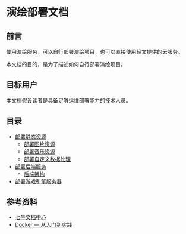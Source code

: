 # 演绘部署文档

## 前言

使用演绘服务，可以自行部署演绘项目，也可以直接使用轻文提供的云服务。

本文档的目的，是为了描述如何自行部署演绘项目。

## 目标用户

本文档假设读者是具备足够运维部署能力的技术人员。

## 目录

* [部署静态资源](qiniu.md#部署静态资源)
  * [部署图片资源](qiniu.md#部署图片资源)
  * [部署音乐资源](qiniu.md#部署音乐资源)
  * [部署自定义数据处理](qiniu.md#部署自定义数据处理)
* [部署后端服务](backend.md#部署后端服务)
  * [后端架构](backend.md#后端架构)
* [部署游戏引擎服务器](engine.md#部署游戏引擎服务器)

## 参考资料
* [七牛文档中心](https://developer.qiniu.com/)
* [Docker — 从入门到实践](https://yeasy.gitbooks.io/docker_practice/content/)
